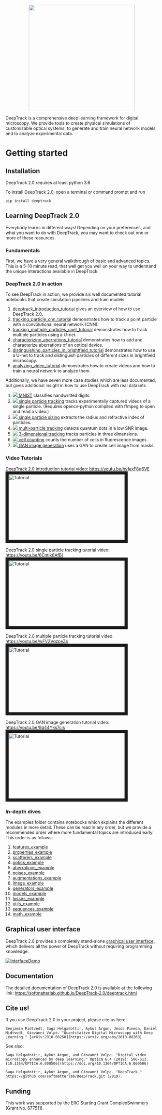 <p align="center">
  <img width="350" src=https://github.com/softmatterlab/DeepTrack-2.0/blob/master/assets/logo.png?raw=true>
</p>


DeepTrack is a comprehensive deep learning framework for digital microscopy. 
We provide tools to create physical simulations of customizable optical systems, to generate and train neural network models, and to analyze experimental data.

# Getting started

## Installation

DeepTrack 2.0 requires at least python 3.6

To install DeepTrack 2.0, open a terminal or command prompt and run

    pip install deeptrack
    
## Learning DeepTrack 2.0

Everybody learns in different ways! Depending on your preferences, and what you want to do with DeepTrack, you may want to check out one or more of these resources.

### Fundamentals

First, we have a very general walkthrough of [basic](https://softmatterlab.github.io/DeepTrack-2.0/basics.html) and [advanced](https://softmatterlab.github.io/DeepTrack-2.0/advanced.html) topics. This is a 5-10 minute read, that well get you well on your way to understand the unique interactions available in DeepTrack.

### DeepTrack 2.0 in action

To see DeepTrack in action, we provide six well documented tutorial notebooks that create simulation pipelines and train models:

1. [deeptrack_introduction_tutorial](tutorials/deeptrack_introduction_tutorial.ipynb) gives an overview of how to use DeepTrack 2.0.
2. [tracking_particle_cnn_tutorial](tutorials/tracking_particle_cnn_tutorial.ipynb) demonstrates how to track a point particle with a convolutional neural network (CNN). 
3. [tracking_multiple_particles_unet_tutorial](tutorials/tracking_multiple_particles_unet_tutorial.ipynb) demonstrates how to track multiple particles using a U-net.
4. [characterizing_aberrations_tutorial](tutorials/characterizing_aberrations_tutorial.ipynb) demonstrates how to add and characterize aberrations of an optical device.
5. [distinguishing_particles_in_brightfield_tutorial](tutorials/distinguishing_particles_in_brightfield_tutorial.ipynb) demonstrates how to use a U-net to track and distinguish particles of different sizes in brightfield microscopy.
6. [analyzing_video_tutorial](tutorials/analyzing_video_tutorial.ipynb) demonstrates how to create videos and how to train a neural network to analyze them.

Additionally, we have seven more case studies which are less documented, but gives additional insight in how to use DeepTrack with real datasets

1. [![](https://colab.research.google.com/assets/colab-badge.svg) MNIST](https://colab.research.google.com/drive/1dRehGzf9DNpz7Jo2dw4U6vSyE4STZgpF?usp=sharing) classifies handwritted digits.
2. [![](https://colab.research.google.com/assets/colab-badge.svg) single particle tracking](https://colab.research.google.com/drive/1rh46w8TuJDF0mnvLpo6dlWkLiLr7MmQ9?usp=sharing) tracks experimentally captured videos of a single particle. (Requires opencv-python compiled with ffmpeg to open and read a video.)
3. [![](https://colab.research.google.com/assets/colab-badge.svg) single particle sizing](https://colab.research.google.com/drive/1U12f3m3oLKCGp-BAERGrwjMhEZdkWvT5?usp=sharing) extracts the radius and refractive index of particles.
4. [![](https://colab.research.google.com/assets/colab-badge.svg) multi-particle tracking](https://colab.research.google.com/drive/1TpNZ6ytoDXSZvGDFAFWrSjNs4SXGZmBw?usp=sharing) detects quantum dots in a low SNR image.
5. [![](https://colab.research.google.com/assets/colab-badge.svg) 3-dimensional tracking](https://colab.research.google.com/drive/1QJXPxsVeDt1ZW1685D5VANsME69s3mqi?usp=sharing) tracks particles in three dimensions.
6. [![](https://colab.research.google.com/assets/colab-badge.svg) cell counting](https://colab.research.google.com/drive/1C2Gn1Ym8etycOYW9yfDB_WiKlEeyvLtp?usp=sharing) counts the number of cells in fluorescence images.
7. [![](https://colab.research.google.com/assets/colab-badge.svg) GAN image generation](https://colab.research.google.com/drive/1rfFbeE-qkg3PxHBEa_r7Q9wXq0vdueEC?usp=sharing) uses a GAN to create cell image from masks.

### Video Tutorials

DeepTrack 2.0 introduction tutorial video: https://youtu.be/hyfaxF8q6VE  
<a href="http://www.youtube.com/watch?feature=player_embedded&v=hyfaxF8q6VE
" target="_blank"><img src="https://img.youtube.com/vi/hyfaxF8q6VE/maxresdefault.jpg" 
alt="Tutorial" width="384" height="216" border="10" /></a>

DeepTrack 2.0 single particle tracking tutorial video: https://youtu.be/6Cntik6AfBI   
<a href="http://www.youtube.com/watch?feature=player_embedded&v=6Cntik6AfBI
" target="_blank"><img src="https://img.youtube.com/vi/6Cntik6AfBI/maxresdefault.jpg" 
alt="Tutorial" width="384" height="216" border="10" /></a>

DeepTrack 2.0 multiple particle tracking tutorial video: https://youtu.be/wFV2VqzpeZs  
<a href="http://www.youtube.com/watch?feature=player_embedded&v=wFV2VqzpeZs
" target="_blank"><img src="https://img.youtube.com/vi/wFV2VqzpeZs/maxresdefault.jpg" 
alt="Tutorial" width="384" height="216" border="10" /></a>

DeepTrack 2.0 GAN image generation tutorial video: https://youtu.be/8g44Yks7cis  
<a href="https://www.youtube.com/watch?feature=player_embedded&v=8g44Yks7cis
" target="_blank"><img src="https://img.youtube.com/vi/8g44Yks7cis/mqdefault.jpg" 
alt="Tutorial" width="384" height="216" border="10" /></a>

### In-depth dives

The examples folder contains notebooks which explains the different modules in more detail. These can be read in any order, but we provide a recommended order where more fundamental topics are introduced early.
This order is as follows:

1. [features_example](examples/features_example.ipynb)
2. [properties_example](examples/properties_example.ipynb)
3. [scatterers_example](examples/scatterers_example.ipynb)
4. [optics_example](examples/optics_example.ipynb)
5. [aberrations_example](examples/aberrations_example.ipynb)
6. [noises_example](examples/noises_example.ipynb)
7. [augmentations_example](examples/augmentations_example.ipynb)
6. [image_example](examples/image_example.ipynb)
7. [generators_example](examples/generators_example.ipynb)
8. [models_example](examples/models_example.ipynb)
10. [losses_example](examples/losses_example.ipynb)
11. [utils_example](examples/utils_example.ipynb)
12. [sequences_example](examples/sequences_example.ipynb)
13. [math_example](examples/math_example.ipynb)

## Graphical user interface

DeepTrack 2.0 provides a completely stand-alone  [graphical  user  interface](https://github.com/softmatterlab/DeepTrack-2.0-app),  which  delivers  all  the power of DeepTrack without requiring programming knowledge.

[![InterfaceDemo](https://i.imgur.com/lTy2vhz.gif)](https://i.imgur.com/lTy2vhz.gif)

## Documentation

The detailed documentation of DeepTrack 2.0 is available at the following link: https://softmatterlab.github.io/DeepTrack-2.0/deeptrack.html

## Cite us!

If you use DeepTrack 2.0 in your project, please cite us here:

    Benjamin Midtvedt, Saga Helgadottir, Aykut Argun, Jesús Pineda, Daniel Midtvedt, Giovanni Volpe. "Quantitative Digital Microscopy with Deep Learning." [arXiv:2010.08260](https://arxiv.org/abs/2010.08260)

See also:

    Saga Helgadottir, Aykut Argun, and Giovanni Volpe. "Digital video microscopy enhanced by deep learning." Optica 6.4 (2019): 506-513. [10.1364/OPTICA.6.000506](https://doi.org/10.1364/OPTICA.6.000506)

    Saga Helgadottir, Aykut Argun, and Giovanni Volpe. "DeepTrack." https://github.com/softmatterlab/DeepTrack.git (2019).

## Funding
This work was supported by the ERC Starting Grant ComplexSwimmers (Grant No. 677511).
